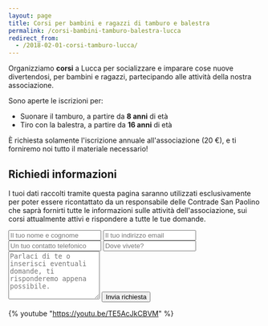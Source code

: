 ```yaml
---
layout: page
title: Corsi per bambini e ragazzi di tamburo e balestra
permalink: /corsi-bambini-tamburo-balestra-lucca
redirect_from:
  - /2018-02-01-corsi-tamburo-lucca/
---
```


Organizziamo **corsi** a Lucca per socializzare e imparare cose nuove
divertendosi, per bambini e ragazzi, partecipando alle attività della nostra
associazione.

Sono aperte le iscrizioni per:

* Suonare il tamburo, a partire da **8 anni** di età
* Tiro con la balestra, a partire da **16 anni** di età

È richiesta solamente l'iscrizione annuale all'associazione (20 €), e ti
forniremo noi tutto il materiale necessario!

## Richiedi informazioni

I tuoi dati raccolti tramite questa pagina saranno utilizzati esclusivamente per
poter essere ricontattato da un responsabile delle Contrade San Paolino che
saprà fornirti tutte le informazioni sulle attività dell'associazione, sui corsi
attualmente attivi e rispondere a tutte le tue domande.

<form class="wj-contact" action="https://formspree.io/{{site.author.email}}" method="POST">
    <input type="text" name="name" placeholder="Il tuo nome e cognome" required>
    <input type="email" name="_replyto" placeholder="Il tuo indirizzo email" required>
    <input type="telephone" name="telephone" id="telephone" placeholder="Un tuo contatto telefonico" required>
    <input type="text" name="luogo" placeholder="Dove vivete?" required>
    <textarea type="text" name="message" rows="6" placeholder="Parlaci di te o inserisci eventuali domande, ti risponderemo appena possibile."></textarea>
    <input type="hidden" name="_subject" value="Richiesta iscrizione bambini">
    <input type="text" name="_gotcha" style="display:none">
    <input type="hidden" name="_language" value="it" />
    <input type="submit" value="Invia richiesta">
</form>

{% youtube "https://youtu.be/TE5AcJkCBVM" %}

